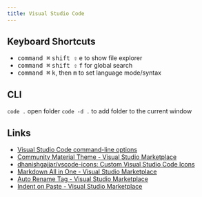 ```yaml
---
title: Visual Studio Code
---
```


## Keyboard Shortcuts

- <kbd>command ⌘</kbd> <kbd>shift ⇧</kbd> <kbd>e</kbd> to show file explorer
- <kbd>command ⌘</kbd> <kbd>shift ⇧</kbd> <kbd>f</kbd> for global search
- <kbd>command ⌘</kbd> <kbd>k</kbd>, then <kbd>m</kbd> to set language mode/syntax

## CLI

`code .` open folder
`code -d .` to add folder to the current window

## Links

- [Visual Studio Code command-line options](https://code.visualstudio.com/docs/editor/command-line)
- [Community Material Theme - Visual Studio Marketplace](https://marketplace.visualstudio.com/items)
- [dhanishgajjar/vscode-icons: Custom Visual Studio Code Icons](https://github.com/dhanishgajjar/vscode-icons)
- [Markdown All in One - Visual Studio Marketplace](https://marketplace.visualstudio.com/items)
- [Auto Rename Tag - Visual Studio Marketplace](https://marketplace.visualstudio.com/items)
- [Indent on Paste - Visual Studio Marketplace](https://marketplace.visualstudio.com/items)